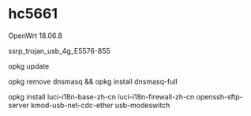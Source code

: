 # hc5661

OpenWrt 18.06.8

ssrp_trojan_usb_4g_E5576-855

opkg update

opkg remove dnsmasq && opkg install dnsmasq-full

opkg install luci-i18n-base-zh-cn luci-i18n-firewall-zh-cn openssh-sftp-server kmod-usb-net-cdc-ether usb-modeswitch


